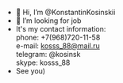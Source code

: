 - 👋 Hi, I’m @KonstantinKosinskii
- 👀 I’m looking for job
-  It's my contact information:  
phone: +7(968)720-11-58  
e-mail: kosss_88@mail.ru  
telegram: @kosinsk  
skype: kosss_88  
- See you)
